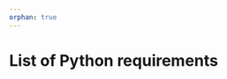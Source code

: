```yaml
---
orphan: true
---
```


# List of Python requirements

```{literalinclude} ../../requirements.txt
```
